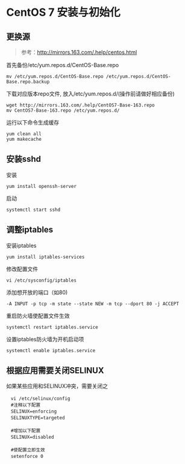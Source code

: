 # CentOS 7 安装与初始化

## 更换源

> 参考：http://mirrors.163.com/.help/centos.html

首先备份/etc/yum.repos.d/CentOS-Base.repo

```
mv /etc/yum.repos.d/CentOS-Base.repo /etc/yum.repos.d/CentOS-Base.repo.backup
```

下载对应版本repo文件, 放入/etc/yum.repos.d/(操作前请做好相应备份)

```
wget http://mirrors.163.com/.help/CentOS7-Base-163.repo
mv CentOS7-Base-163.repo /etc/yum.repos.d/
```

运行以下命令生成缓存

```
yum clean all
yum makecache
```

## 安装sshd

安装

```
yum install openssh-server
```

启动

```
systemctl start sshd
```

## 调整iptables

安装iptables	

```
yum install iptables-services
```

修改配置文件

```
vi /etc/sysconfig/iptables
```

添加想开放的端口（如80)

```
-A INPUT -p tcp -m state --state NEW -m tcp --dport 80 -j ACCEPT
```

重启防火墙使配置文件生效 

```
systemctl restart iptables.service
```

设置iptables防火墙为开机启动项 

```
systemctl enable iptables.service
```

## 根据应用需要关闭SELINUX

如果某些应用和SELINUX冲突，需要关闭之

```
　vi /etc/selinux/config 
　#注释以下配置 
　SELINUX=enforcing 
　SELINUXTYPE=targeted 
　 
　#增加以下配置 
　SELINUX=disabled 
　 
　#使配置立即生效 
　setenforce 0
```

